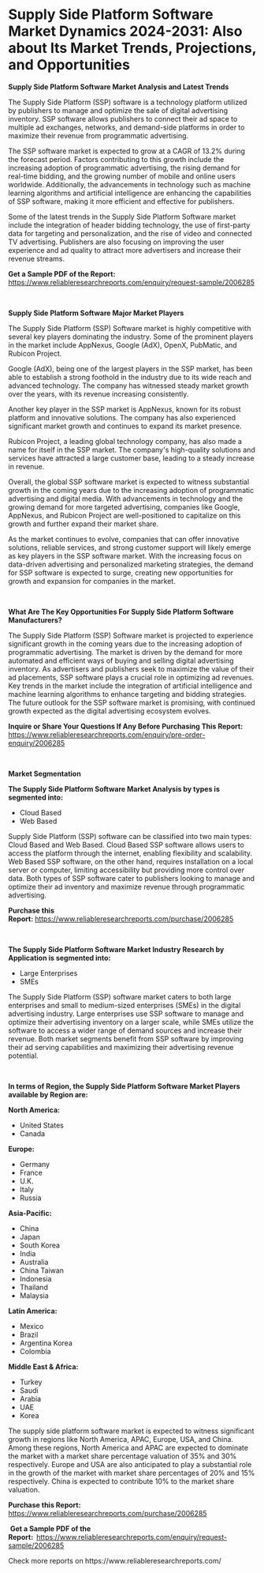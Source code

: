 <p><h1>Supply Side Platform Software Market Dynamics 2024-2031: Also about Its Market Trends, Projections, and Opportunities</h1></p><p><strong>Supply Side Platform Software Market Analysis and Latest Trends</strong></p>
<p><p>The Supply Side Platform (SSP) software is a technology platform utilized by publishers to manage and optimize the sale of digital advertising inventory. SSP software allows publishers to connect their ad space to multiple ad exchanges, networks, and demand-side platforms in order to maximize their revenue from programmatic advertising.</p><p>The SSP software market is expected to grow at a CAGR of 13.2% during the forecast period. Factors contributing to this growth include the increasing adoption of programmatic advertising, the rising demand for real-time bidding, and the growing number of mobile and online users worldwide. Additionally, the advancements in technology such as machine learning algorithms and artificial intelligence are enhancing the capabilities of SSP software, making it more efficient and effective for publishers.</p><p>Some of the latest trends in the Supply Side Platform Software market include the integration of header bidding technology, the use of first-party data for targeting and personalization, and the rise of video and connected TV advertising. Publishers are also focusing on improving the user experience and ad quality to attract more advertisers and increase their revenue streams.</p></p>
<p><strong>Get a Sample PDF of the Report:&nbsp;</strong> <a href="https://www.reliableresearchreports.com/enquiry/request-sample/2006285">https://www.reliableresearchreports.com/enquiry/request-sample/2006285</a></p>
<p>&nbsp;</p>
<p><strong>Supply Side Platform Software Major Market Players</strong></p>
<p><p>The Supply Side Platform (SSP) Software market is highly competitive with several key players dominating the industry. Some of the prominent players in the market include AppNexus, Google (AdX), OpenX, PubMatic, and Rubicon Project.</p><p>Google (AdX), being one of the largest players in the SSP market, has been able to establish a strong foothold in the industry due to its wide reach and advanced technology. The company has witnessed steady market growth over the years, with its revenue increasing consistently.</p><p>Another key player in the SSP market is AppNexus, known for its robust platform and innovative solutions. The company has also experienced significant market growth and continues to expand its market presence.</p><p>Rubicon Project, a leading global technology company, has also made a name for itself in the SSP market. The company's high-quality solutions and services have attracted a large customer base, leading to a steady increase in revenue.</p><p>Overall, the global SSP software market is expected to witness substantial growth in the coming years due to the increasing adoption of programmatic advertising and digital media. With advancements in technology and the growing demand for more targeted advertising, companies like Google, AppNexus, and Rubicon Project are well-positioned to capitalize on this growth and further expand their market share.</p><p>As the market continues to evolve, companies that can offer innovative solutions, reliable services, and strong customer support will likely emerge as key players in the SSP software market. With the increasing focus on data-driven advertising and personalized marketing strategies, the demand for SSP software is expected to surge, creating new opportunities for growth and expansion for companies in the market.</p></p>
<p>&nbsp;</p>
<p><strong>What Are The Key Opportunities For Supply Side Platform Software Manufacturers?</strong></p>
<p><p>The Supply Side Platform (SSP) Software market is projected to experience significant growth in the coming years due to the increasing adoption of programmatic advertising. The market is driven by the demand for more automated and efficient ways of buying and selling digital advertising inventory. As advertisers and publishers seek to maximize the value of their ad placements, SSP software plays a crucial role in optimizing ad revenues. Key trends in the market include the integration of artificial intelligence and machine learning algorithms to enhance targeting and bidding strategies. The future outlook for the SSP software market is promising, with continued growth expected as the digital advertising ecosystem evolves.</p></p>
<p><strong>Inquire or Share Your Questions If Any Before Purchasing This Report:</strong> <a href="https://www.reliableresearchreports.com/enquiry/pre-order-enquiry/2006285">https://www.reliableresearchreports.com/enquiry/pre-order-enquiry/2006285</a></p>
<p>&nbsp;</p>
<p><strong>Market Segmentation</strong></p>
<p><strong>The Supply Side Platform Software Market Analysis by types is segmented into:</strong></p>
<p><ul><li>Cloud Based</li><li>Web Based</li></ul></p>
<p><p>Supply Side Platform (SSP) software can be classified into two main types: Cloud Based and Web Based. Cloud Based SSP software allows users to access the platform through the internet, enabling flexibility and scalability. Web Based SSP software, on the other hand, requires installation on a local server or computer, limiting accessibility but providing more control over data. Both types of SSP software cater to publishers looking to manage and optimize their ad inventory and maximize revenue through programmatic advertising.</p></p>
<p><strong>Purchase this Report:&nbsp;</strong><a href="https://www.reliableresearchreports.com/purchase/2006285">https://www.reliableresearchreports.com/purchase/2006285</a></p>
<p>&nbsp;</p>
<p><strong>The Supply Side Platform Software Market Industry Research by Application is segmented into:</strong></p>
<p><ul><li>Large Enterprises</li><li>SMEs</li></ul></p>
<p><p>The Supply Side Platform (SSP) software market caters to both large enterprises and small to medium-sized enterprises (SMEs) in the digital advertising industry. Large enterprises use SSP software to manage and optimize their advertising inventory on a larger scale, while SMEs utilize the software to access a wider range of demand sources and increase their revenue. Both market segments benefit from SSP software by improving their ad serving capabilities and maximizing their advertising revenue potential.</p></p>
<p>&nbsp;</p>
<p><strong>In terms of Region, the Supply Side Platform Software Market Players available by Region are:</strong></p>
<p>
    <p> <strong> North America: </strong>
        <ul>
            <li>United States</li>
            <li>Canada</li>
        </ul>
        </p> 
    <p> <strong> Europe: </strong>
        <ul>
            <li>Germany</li>
            <li>France</li>
            <li>U.K.</li>
            <li>Italy</li>
            <li>Russia</li>
        </ul>
        </p> 
    <p> <strong> Asia-Pacific: </strong>
        <ul>
            <li>China</li>
            <li>Japan</li>
            <li>South Korea</li>
            <li>India</li>
            <li>Australia</li>
            <li>China Taiwan</li>
            <li>Indonesia</li>
            <li>Thailand</li>
            <li>Malaysia</li>
        </ul>
        </p> 
    <p> <strong> Latin America: </strong>
        <ul>
            <li>Mexico</li>
            <li>Brazil</li>
            <li>Argentina Korea</li>
            <li>Colombia</li>
        </ul>
        </p> 
    <p> <strong> Middle East & Africa: </strong>
        <ul>
            <li>Turkey</li>
            <li>Saudi</li>
            <li>Arabia</li>
            <li>UAE</li>
            <li>Korea</li>
        </ul>
    </p>
    </p>
<p><p>The supply side platform software market is expected to witness significant growth in regions like North America, APAC, Europe, USA, and China. Among these regions, North America and APAC are expected to dominate the market with a market share percentage valuation of 35% and 30% respectively. Europe and USA are also anticipated to play a substantial role in the growth of the market with market share percentages of 20% and 15% respectively. China is expected to contribute 10% to the market share valuation.</p></p>
<p><strong>Purchase this Report: </strong><a href="https://www.reliableresearchreports.com/purchase/2006285">https://www.reliableresearchreports.com/purchase/2006285</a></p>
<p>&nbsp;<strong>Get a Sample PDF of the Report:&nbsp;&nbsp;</strong><a href="https://www.reliableresearchreports.com/enquiry/request-sample/2006285">https://www.reliableresearchreports.com/enquiry/request-sample/2006285</a></p>
<p><strong></strong></p>
<p>Check more reports on https://www.reliableresearchreports.com/</p>